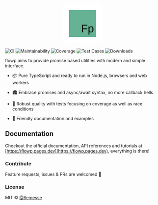 <p align="center"><img src="./assets/flowp.svg" width="128" height="128"/></p>

![CI](https://img.shields.io/github/workflow/status/Semesse/flowp/Build,%20Test%20and%20Lint/master?style=flat-square)
![Maintainability](https://img.shields.io/codeclimate/maintainability/Semesse/flowp?style=flat-square)
![Coverage](https://img.shields.io/codeclimate/coverage/Semesse/flowp?style=flat-square)
![Test Cases](https://img.shields.io/badge/Test%20Cases-83-green?style=flat-square)
![Downloads](https://img.shields.io/npm/dm/flowp?style=flat-square)

flowp aims to provide promise based utilities with modern and simple interface.

- 📦 Pure TypeScript and ready to run in Node.js, browsers and web workers

- 🏙 Embrace promises and async/await syntax, no more callback hells

- 🧱 Robust quality with tests focusing on coverage as well as race conditions

- 🔰 Friendly documentation and examples

## Documentation

Checkout the official documentation, API references and tutorials at [https://flowp.pages.dev](https://flowp.pages.dev), everything is there!

### Contribute

Feature requests, issues & PRs are welcomed 🥰

### License

MIT © [@Semesse](https://github.com/Semesse)
